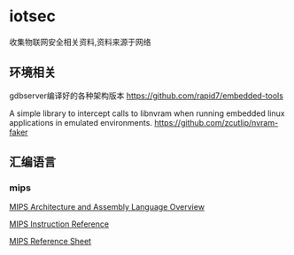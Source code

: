# iotsec
收集物联网安全相关资料,资料来源于网络


## 环境相关

gdbserver编译好的各种架构版本 https://github.com/rapid7/embedded-tools

A simple library to intercept calls to libnvram when running embedded linux applications in emulated environments. https://github.com/zcutlip/nvram-faker


## 汇编语言

### mips

[MIPS Architecture and Assembly Language Overview](http://logos.cs.uic.edu/366/notes/mips%20quick%20tutorial.htm)

[MIPS Instruction Reference](http://www.mrc.uidaho.edu/mrc/people/jff/digital/MIPSir.html)

[MIPS Reference Sheet](https://inst.eecs.berkeley.edu/~cs61c/resources/MIPS_help.html)